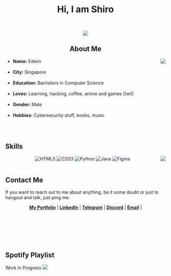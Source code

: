 <body>
<h1 align="center"> Hi, I am Shiro </h1>
<br>
<p align="center">
<img src="https://c4.wallpaperflare.com/wallpaper/49/456/854/anime-anime-girls-no-game-no-life-shiro-no-game-no-life-wallpaper-preview.jpg">
<br>
</p>

<div>
<h2 align="center"> About Me </h2>
<img src="https://static.wikia.nocookie.net/topstrongest/images/e/ee/Shiro_ngnl.jpg/revision/latest/scale-to-width-down/220?cb=20190616200602" align="right">
<ul>
<li>
<b>Name:</b> Edwin
</li>
<br>
<li>
<b>City:</b> Singapore
</li>
<br>
<li>
<b>Education:</b> Bachelors in Computer Science
</li>
<br>
<li>
<b>Loves:</b> Learning, hacking, coffee, anime and games OwO
</li>
<br>
<li>
<b>Gender:</b> Male
</li>
<br>
<li>
<b>Hobbies:</b> Cybersecurity stuff, books, music
</li>
<br>
<ul>
</div>

<br>

<div>
<h2 align="left">Skills</h2>
<p>
<img src="https://media1.tenor.com/images/3b119ebd70edf9ca09bdbc93098de2c5/tenor.gif?itemid=8030561" align="right">
</div>
<div>
<p align="center">
<img alt="HTML5" src="https://img.shields.io/badge/html5%20-%23E34F26.svg?&style=for-the-badge&logo=html5&logoColor=white"/>
<img alt="CSS3" src="https://img.shields.io/badge/css3%20-%231572B6.svg?&style=for-the-badge&logo=css3&logoColor=white"/>
<img alt="Python" src="https://img.shields.io/badge/python%20-%2314354C.svg?&style=for-the-badge&logo=python&logoColor=white"/>
<img alt="Java" src="https://img.shields.io/badge/java-%23ED8B00.svg?&style=for-the-badge&logo=java&logoColor=white"/>
<img alt="Figma" src="https://img.shields.io/badge/figma%20-%23F24E1E.svg?&style=for-the-badge&logo=figma&logoColor=white"/>
<br>
<br>

<h2>Contact Me</h2>
If you want to reach out to me about anything, be it some doubt or just to hangout and talk, just ping me.
</div>
<p align="center">
  <strong><a href="">My Portfolio</a></strong> |
  <strong><a href="">LinkedIn</a></strong> |
  <strong><a href="">Telegram</a></strong> |
  <strong><a href="">Discord</a></strong> |
  <strong><a href="">Email</a></strong> |
</p>
<br><br><br><br><br>

<h2>Spotify Playlist</h2>
Work in Progress
<img src="https://c.wallhere.com/photos/2b/d4/1920x1080_px_No_Game_No_Life_Shiro_No_Game_No_Life-1188303.jpg!d">
</body>
